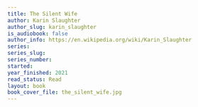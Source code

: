 ```yaml
---
title: The Silent Wife
author: Karin Slaughter
author_slug: karin_slaughter
is_audiobook: false
author_info: https://en.wikipedia.org/wiki/Karin_Slaughter
series: 
series_slug: 
series_number: 
started: 
year_finished: 2021
read_status: Read
layout: book
book_cover_file: the_silent_wife.jpg
---
```


